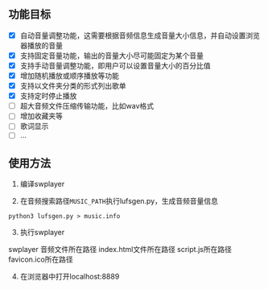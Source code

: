 ## 功能目标

- [x] 自动音量调整功能，这需要根据音频信息生成音量大小信息，并自动设置浏览器播放的音量
- [x] 支持固定音量功能，输出的音量大小尽可能固定为某个音量
- [x] 支持手动音量调整功能，即用户可以设置音量大小的百分比值
- [x] 增加随机播放或顺序播放等功能
- [x] 支持以文件夹分类的形式列出歌单
- [x] 支持定时停止播放
- [ ] 超大音频文件压缩传输功能，比如wav格式
- [ ] 增加收藏夹等
- [ ] 歌词显示
- [ ] ...

## 使用方法

1. 编译swplayer

2. 在音频搜索路径`MUSIC_PATH`执行lufsgen.py，生成音频音量信息

```
python3 lufsgen.py > music.info
```

3. 执行swplayer

swplayer 音频文件所在路径 index.html文件所在路径 script.js所在路径 favicon.ico所在路径

4. 在浏览器中打开localhost:8889
